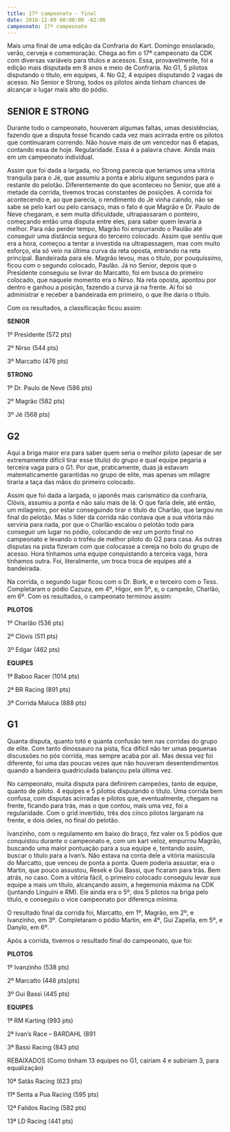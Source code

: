 ```yaml
---
title: 17º campeonato - final
date: 2018-12-09 00:00:00 -02:00
campeonato: 17º campeonato
---
```


Mais uma final de uma edição da Confraria do Kart. Domingo ensolarado, verão, cerveja e comemoração. Chega ao fim o 17º campeonato da CDK com diversas variáveis para títulos e acessos. Essa, provavelmente, foi a edição mais disputada em 8 anos e meio de Confraria. No G1, 5 pilotos disputando o título, em equipes, 4. No G2, 4 equipes disputando 2 vagas de acesso. No Senior e Strong, todos os pilotos ainda tinham chances de alcançar o lugar mais alto do pódio.

## SENIOR E STRONG

Durante todo o campeonato, houveram algumas faltas, umas desistências, fazendo que a disputa fosse ficando cada vez mais acirrada entre os pilotos que continuaram correndo. Não houve mais de um vencedor nas 6 etapas, contando essa de hoje. Regularidade. Essa é a palavra chave. Ainda mais em um campeonato individual.

Assim que foi dada a largada, no Strong parecia que teríamos uma vitória tranquila para o Jé, que assumiu a ponta e abriu alguns segundos para o restante do pelotão. Diferentemente do que aconteceu no Senior, que até a metade da corrida, tivemos trocas constantes de posições. A corrida foi acontecendo e, ao que parecia, o rendimento do Jé vinha caindo, não se sabe se pelo kart ou pelo cansaço, mas o fato é que Magrão e Dr. Paulo de Neve chegaram, e sem muita dificuldade, ultrapassaram o ponteiro, começando então uma disputa entre eles, para saber quem levaria a melhor. Para não perder tempo, Magrão foi empurrando o Paulão até conseguir uma distância segura do terceiro colocado. Assim que sentiu que era a hora, começou a tentar a investida na ultrapassagem, mas com muito esforço, ela só veio na última curva da reta oposta, entrando na reta principal. Bandeirada para ele. Magrão levou, mas o título, por pouquíssimo, ficou com o segundo colocado, Paulão. Já no Senior, depois que o Presidente conseguiu se livrar do Marcatto, foi em busca do primeiro colocado, que naquele momento era o Nirso. Na reta oposta, apontou por dentro e ganhou a posição, fazendo a curva já na frente. Aí foi só administrar e receber a bandeirada em primeiro, o que lhe daria o título.

Com os resultados, a classificação ficou assim:

**SENIOR**

1º Presidente (572 pts)

2º Nirso (544 pts)

3º Marcatto (476 pts)

**STRONG**

1º Dr. Paulo de Neve (586 pts)

2º Magrão (582 pts)

3º Jé (568 pts)

## G2

Aqui a briga maior era para saber quem seria o melhor piloto (apesar de ser extremamente difícil tirar esse título) do grupo e qual equipe pegaria a terceira vaga para o G1. Por que, praticamente, duas já estavam matematicamente garantidas no grupo de elite, mas apenas um milagre tiraria a taça das mãos do primeiro colocado.

Assim que foi dada a largada, o japonês mais carismático da confraria, Clóvis, assumiu a ponta e não saiu mais de lá. O que faria dele, até então, um milagreiro, por estar conseguindo tirar o título do Charlão, que largou no final do pelotão. Mas o líder da corrida não contava que a sua vitória não serviria para nada, por que o Charlão escalou o pelotão todo para conseguir um lugar no pódio, colocando de vez um ponto final no campeonato e levando o troféu de melhor piloto do G2 para casa. As outras disputas na pista fizeram com que colocasse a cereja no bolo do grupo de acesso. Hora tínhamos uma equipe conquistando a terceira vaga, hora tínhamos outra. Foi, literalmente, um troca troca de equipes até a bandeirada.

Na corrida, o segundo lugar ficou com o Dr. Bork, e o terceiro com o Tess. Completaram o pódio Cazuza, em 4º, Higor, em 5º, e, o campeão, Charlão, em 6º. Com os resultados, o campeonato terminou assim:

**PILOTOS**

1º Charlão (536 pts)

2º Clóvis (511 pts)

3º Edgar (462 pts)

**EQUIPES**

1ª Baboo Racer (1014 pts)

2ª BR Racing (891 pts)

3ª Corrida Maluca (888 pts)

## G1

Quanta disputa, quanto totó e quanta confusão tem nas corridas do grupo de elite. Com tanto dinossauro na pista, fica difícil não ter umas pequenas discussões no pós corrida, mas sempre acaba por ali. Mas dessa vez foi diferente, foi uma das poucas vezes que não houveram desentendimentos quando a bandeira quadriculada balançou pela última vez.

No campeonato, muita disputa para definirem campeões, tanto de equipe, quanto de piloto. 4 equipes e 5 pilotos disputando o título. Uma corrida bem confusa, com disputas acirradas e pilotos que, eventualmente, chegam na frente, ficando para trás, mas o que contou, mais uma vez, foi a regularidade. Com o grid invertido, três dos cinco pilotos largaram na frente, e dois deles, no final do pelotão.

Ivanzinho, com o regulamento em baixo do braço, fez valer os 5 pódios que conquistou durante o campeonato e, com um kart veloz, empurrou Magrão, buscando uma maior pontuação para a sua equipe e, tentando assim, buscar o título para a Ivan’s. Não estava na conta dele a vitória maiúscula do Marcatto, que venceu de ponta a ponta. Quem poderia assustar, era o Martin, que pouco assustou, Resek e Gui Bassi, que ficaram para trás. Bem atrás, no caso. Com a vitória fácil, o primeiro colocado conseguiu levar sua equipe a mais um título, alcançando assim, a hegemonia máxima na CDK (juntando Linguini e RM). Ele ainda era o 5º, dos 5 pilotos na briga pelo título, e conseguiu o vice campeonato por diferença mínima.

O resultado final da corrida foi, Marcatto, em 1º, Magrão, em 2º, e Ivanzinho, em 3º. Completaram o pódio Martin, em 4º, Gui Zapella, em 5º, e Danylo, em 6º.

Após a corrida, tivemos o resultado final do campeonato, que foi:

**PILOTOS**

1º Ivanzinho (538 pts)

2º Marcatto (448 pts)pts)

3º Gui Bassi (445 pts)

**EQUIPES**

1ª RM Karting (993 pts)

2ª Ivan’s Race – BARDAHL (891 

3ª Bassi Racing (843 pts)

REBAIXADOS (Como tinham 13 equipes no G1, cairiam 4 e subiriam 3, para equalização)

10ª Satãs Racing (623 pts)

11ª Senta a Pua Racing (595 pts)

12ª Falidos Racing (582 pts)

13ª LD Racing (441 pts)